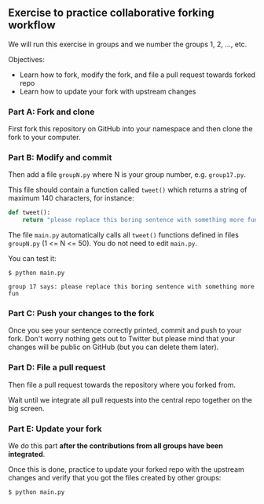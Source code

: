 ## Exercise to practice collaborative forking workflow

We will run this exercise in groups and we number the groups
1, 2, ..., etc.

Objectives:

- Learn how to fork, modify the fork, and file a pull request towards forked repo
- Learn how to update your fork with upstream changes


### Part A: Fork and clone

First fork this repository on GitHub into your namespace and then clone the fork to your computer.


### Part B: Modify and commit

Then add a file `groupN.py` where N is your group number, e.g. `group17.py`.

This file should contain a function called `tweet()` which returns
a string of maximum 140 characters, for instance:

```python
def tweet():
    return "please replace this boring sentence with something more fun"
```

The file `main.py` automatically calls all `tweet()` functions defined in files
`groupN.py` (1 <= N <= 50). You do not need to edit `main.py`.

You can test it:

```shell
$ python main.py

group 17 says: please replace this boring sentence with something more fun
```

### Part C: Push your changes to the fork

Once you see your sentence correctly printed, commit and push to your fork. Don't worry
nothing gets out to Twitter but please mind that your changes will be public on
GitHub (but you can delete them later).


### Part D: File a pull request

Then file a pull request towards the repository where you forked from.

Wait until we integrate all pull requests into the central repo
together on the big screen.


### Part E: Update your fork

We do this part **after the contributions from all groups have been integrated**.

Once this is done, practice to update your forked repo with the upstream
changes and verify that you got the files created by other groups:

```shell
$ python main.py
```
